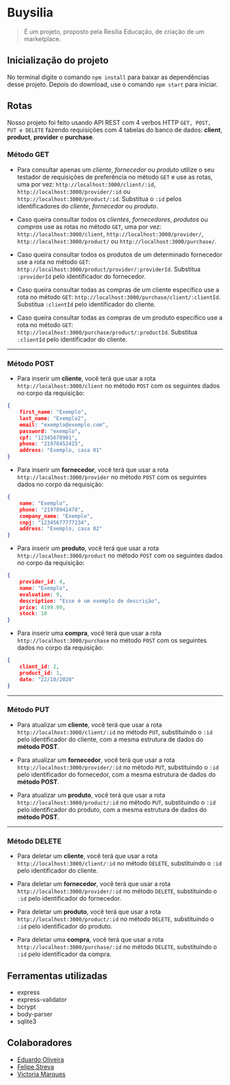 
# Buysilia
> É um projeto, proposto pela Resília Educação, de criação de um marketplace. 

## Inicialização do projeto
No terminal digite o comando `npm install` para baixar as dependências desse projeto. Depois do download, use o comando `npm start` para iniciar.


## Rotas
Nosso projeto foi feito usando API REST com 4 verbos HTTP `GET, POST, PUT e DELETE` fazendo requisições com 4 tabelas do banco de dados:  **client**, **product**, **provider** e **purchase**.

### Método GET

- Para consultar apenas um *cliente*, *fornecedor* ou *produto* utilize o seu testador de requisições de preferência no método `GET` e use as rotas, uma por vez:
`http://localhost:3000/client/:id`,
`http://localhost:3000/provider/:id` ou
`http://localhost:3000/product/:id`.
Substitua o `:id` pelos identificadores do *cliente*, *fornecedor* ou *produto*.

- Caso queira consultar todos os *clientes*, *fornecedores*, *produtos* ou *compras* use as rotas no método `GET`, uma por vez:
 `http://localhost:3000/client`,
 `http://localhost:3000/provider/`,
 `http://localhost:3000/product/` ou
 `http://localhost:3000/purchase/`.

- Caso queira consultar todos os produtos de um determinado fornecedor use a rota no método `GET`:
`http://localhost:3000/product/provider/:providerId`.
Substitua `:providerId` pelo identificador do fornecedor.

- Caso queira consultar todas as compras de um cliente específico use a rota no método `GET`:
`http://localhost:3000/purchase/client/:clientId`.
Substitua `:clientId` pelo identificador do cliente.

- Caso queira consultar todas as compras de um produto específico use a rota no método `GET`:
`http://localhost:3000/purchase/product/:productId`.
Substitua `:clientId` pelo identificador do cliente.
---

### Método POST
- Para inserir um **cliente**, você terá que usar a rota `http://localhost:3000/client` no método `POST` com os seguintes dados no corpo da requisição:

```json
{
	first_name: "Exemplo",
	last_name: "Exemplo2",
	email: "exemplo@exemplo.com",
	password: "exemplo",
	cpf: "12345678901",
	phone: "21978452415",
	address: "Exemplo, casa 01"	
}
```
- Para inserir um **fornecedor**, você terá que usar a rota `http://localhost:3000/provider` no método `POST` com os seguintes dados no corpo da requisição:

```json
{
	name: "Exemplo",
	phone: "21978942478",
	company_name: "Exemplo",
	cnpj: "12345677777234",
	address: "Exemplo, casa 02"
}
```

- Para inserir um **produto**, você terá que usar a rota `http://localhost:3000/product` no método `POST` com os seguintes dados no corpo da requisição:

```json
{
	provider_id: 4,
	name: "Exemplo",
	evaluation: 9,
	description: "Esse é um exemplo de descrição",
	price: 4199.99,
	stock: 10
}
```
- Para inserir uma **compra**, você terá que usar a rota `http://localhost:3000/purchase` no método `POST` com os seguintes dados no corpo da requisição:

```json
{
	client_id: 2,
	product_id: 1,
	date: "22/10/2020"
}
```
---
### Método PUT
- Para atualizar um **cliente**, você terá que usar a rota `http://localhost:3000/client/:id` no método `PUT`, substituindo o `:id` pelo identificador do cliente,  com a mesma estrutura de dados do **método POST**.

- Para atualizar um **fornecedor**, você terá que usar a rota `http://localhost:3000/provider/:id` no método `PUT`, substituindo o `:id` pelo identificador do fornecedor,  com a mesma estrutura de dados do **método POST**.

- Para atualizar um **produto**, você terá que usar a rota `http://localhost:3000/product/:id` no método `PUT`, substituindo o `:id` pelo identificador do produto,  com a mesma estrutura de dados do **método POST**.
---
### Método DELETE
- Para deletar um **cliente**, você terá que usar a rota `http://localhost:3000/client/:id` no método `DELETE`, substituindo o `:id` pelo identificador do cliente.

- Para deletar um **fornecedor**, você terá que usar a rota `http://localhost:3000/provider/:id` no método `DELETE`, substituindo o `:id` pelo identificador do fornecedor.

- Para deletar um **produto**, você terá que usar a rota `http://localhost:3000/product/:id` no método `DELETE`, substituindo o `:id` pelo identificador do produto.
 
- Para deletar uma **compra**, você terá que usar a rota `http://localhost:3000/purchase/:id` no método `DELETE`, substituindo o `:id` pelo identificador da compra.

## Ferramentas utilizadas
- express
- express-validator
- bcrypt
- body-parser
- sqlite3

## Colaboradores 
 - [Eduardo Oliveira](https://github.com/Eduardo-html)
 - [Felipe Streva](https://github.com/Felipe-Streva)
 - [Victoria Marques](https://github.com/vicckm)
